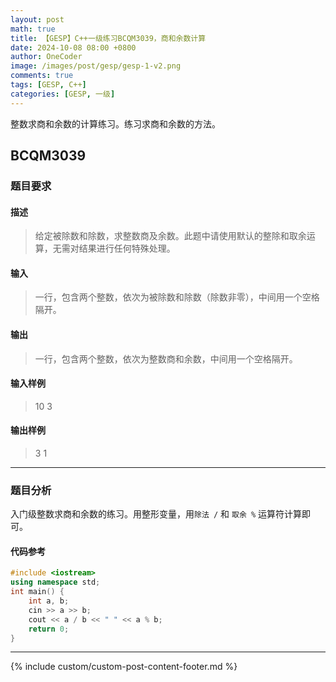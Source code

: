 ```yaml
---
layout: post
math: true
title: 【GESP】C++一级练习BCQM3039，商和余数计算
date: 2024-10-08 08:00 +0800
author: OneCoder
image: /images/post/gesp/gesp-1-v2.png
comments: true
tags: [GESP, C++]
categories: [GESP, 一级]
---
```

整数求商和余数的计算练习。练习求商和余数的方法。

<!--more-->

## BCQM3039

### 题目要求

#### 描述

>给定被除数和除数，求整数商及余数。此题中请使用默认的整除和取余运算，无需对结果进行任何特殊处理。

#### 输入

>一行，包含两个整数，依次为被除数和除数（除数非零），中间用一个空格隔开。

#### 输出

>一行，包含两个整数，依次为整数商和余数，中间用一个空格隔开。

#### 输入样例

>10 3

#### 输出样例

>3 1

---

### 题目分析

入门级整数求商和余数的练习。用整形变量，用`除法 /` 和 `取余 %` 运算符计算即可。

#### 代码参考

```cpp
#include <iostream>
using namespace std;
int main() {
    int a, b;
    cin >> a >> b;
    cout << a / b << " " << a % b;
    return 0;
}
```

---

{% include custom/custom-post-content-footer.md %}
